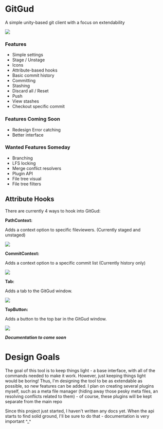 # GitGud
A simple unity-based git client with a focus on extendability 

<img src="https://i.imgur.com/4RTQf6j.png">

### Features 
* Simple settings
* Stage / Unstage
* Icons
* Attribute-based hooks
* Basic commit history
* Committing
* Stashing
* Discard all / Reset 
* Push
* View stashes
* Checkout specific commit

### Features Coming Soon
* Redesign Error catching
* Better interface

### Wanted Features Someday
* Branching
* LFS locking
* Merge conflict resolvers
* Plugin API
* File tree visual
* File tree filters

## Attribute Hooks
There are currently 4 ways to hook into GitGud:

**PathContext:**

Adds a context option to specific fileviewers. (Currently staged and unstaged)

<img src="https://i.imgur.com/KmGtJix.png">
 
**CommitContext:**

Adds a context option to a specific commit list (Currently history only)

<img src="https://i.imgur.com/DYwZUsD.png">

**Tab:**

Adds a tab to the GitGud window.

<img src="https://i.imgur.com/3gQt4Ip.png">
         
**TopButton:**

Adds a button to the top bar in the GitGud window.

<img src="https://i.imgur.com/wKpw5Rh.png">

***Documentation to come soon***

# Design Goals
The goal of this tool is to keep things light - a base interface, with all of the commands needed to make it work. However, just keeping things light would be boring! Thus, I'm designing the tool to be as extendable as possible, so new features can be added. I plan on creating several plugins myself, such as a meta file manager (hiding away those pesky meta files, an resolving conflicts related to them) - of course, these plugins will be kept separate from the main repo

Since this project just started, I haven't written any docs yet. When the api starts to find solid ground, I'll be sure to do that - documentation is very important ^_^

